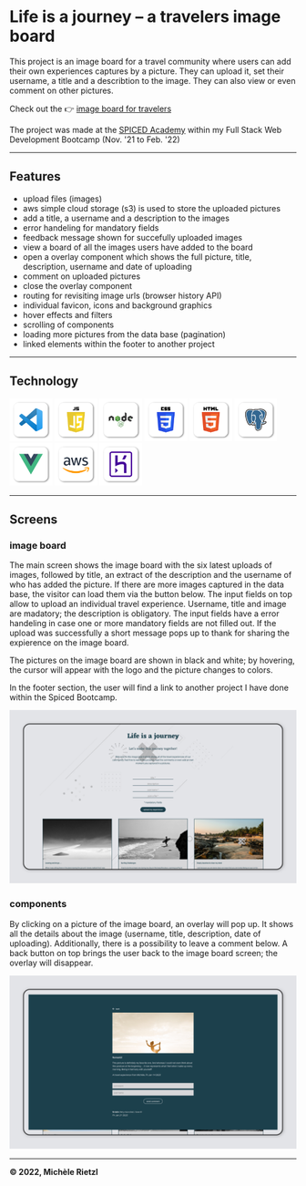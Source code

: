 # Life is a journey – a travelers image board

This project is an image board for a travel community where users can add their own experiences captures by a picture. They can upload it, set their username, a title and a describtion to the image. They can also view or even comment on other pictures.

Check out the 👉 [image board for travelers](https://travelers-imageboard.herokuapp.com/)

The project was made at the [SPICED Academy](https://www.spiced-academy.com/de) within my Full Stack Web Development Bootcamp (Nov. '21 to Feb. '22)

---

## Features

-   upload files (images)
-   aws simple cloud storage (s3) is used to store the uploaded pictures
-   add a title, a username and a description to the images
-   error handeling for mandatory fields
-   feedback message shown for succefully uploaded images
-   view a board of all the images users have added to the board
-   open a overlay component which shows the full picture, title, description, username and date of uploading
-   comment on uploaded pictures
-   close the overlay component
-   routing for revisiting image urls (browser history API)
-   individual favicon, icons and background graphics
-   hover effects and filters
-   scrolling of components
-   loading more pictures from the data base (pagination)
-   linked elements within the footer to another project

---

## Technology

<a href="https://code.visualstudio.com/" > <img src="./assets/web-development-visual-studio-code.png" height="75px" /></a>
<a href="https://tc39.es/ecma262/" > <img src="./assets/web-development-js.png" height="75px" /></a>
<a href="https://nodejs.org/en/" > <img src="./assets/web-development-node-js.png" height="75px" /></a>
<a href="https://developer.mozilla.org/de/docs/Web/CSS" > <img src="./assets/web-development-css-3.png" height="75px" /></a>
<a href="https://developer.mozilla.org/de/docs/Web/CSS" > <img src="./assets/web-development-html-5.png" height="75px" /></a>
<a href="https://www.postgresql.org/" > <img src="./assets/web-development-PostgreSQL.png" height="75px" /></a>
<a href="https://www.postgresql.org/" > <img src="./assets/web-development-vue-js.png" height="75px" /></a>
<a href="https://www.postgresql.org/" > <img src="./assets/web-development-aws.png" height="75px" /></a>
<a href="https://www.heroku.com/" > <img src="./assets/web-development-heroku.png" height="75px" /></a>

---

<!-- ## Design library -->

<!-- ## Preview -->

## Screens

### image board

The main screen shows the image board with the six latest uploads of images, followed by title, an extract of the description and the username of who has added the picture. If there are more images captured in the data base, the visitor can load them via the button below. The input fields on top allow to upload an individual travel experience. Username, title and image are madatory; the description is obligatory. The input fields have a error handeling in case one or more mandatory fields are not filled out. If the upload was successfully a short message pops up to thank for sharing the expierence on the image board.

The pictures on the image board are shown in black and white; by hovering, the cursor will appear with the logo and the picture changes to colors.

In the footer section, the user will find a link to another project I have done within the Spiced Bootcamp.

![image board screen](/public/images/imageboard.png)

### components

By clicking on a picture of the image board, an overlay will pop up. It shows all the details about the image (username, title, description, date of uploading). Additionally, there is a possibility to leave a comment below. A back button on top brings the user back to the image board screen; the overlay will disappear.

![components screen](/public/images/components.png)

---

**© 2022, Michèle Rietzl**

<!--

High Level Description:
This project is an image board where users can upload and describe own travel images or view and comment on pictures other people have added to the board.

Website:
…

Tags:
- aws
- community
- components
- design
- fetch
- heroku
- history-api
- image
- imageboard
- file-upload
- travel
- pagination
- postregresql
- s3
- spicedacademy
- vue-js

-->
